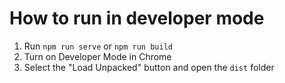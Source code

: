 # How to run in developer mode

1. Run `npm run serve` or `npm run build`
2. Turn on Developer Mode in Chrome
3. Select the "Load Unpacked" button and open the `dist` folder